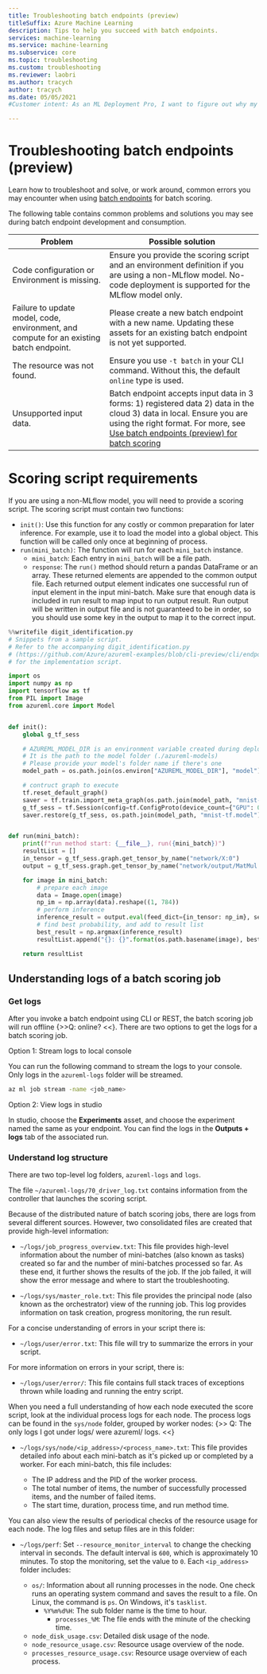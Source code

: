 ```yaml
---
title: Troubleshooting batch endpoints (preview)
titleSuffix: Azure Machine Learning
description: Tips to help you succeed with batch endpoints.
services: machine-learning
ms.service: machine-learning
ms.subservice: core
ms.topic: troubleshooting
ms.custom: troubleshooting
ms.reviewer: laobri
ms.author: tracych
author: tracych
ms.date: 05/05/2021
#Customer intent: As an ML Deployment Pro, I want to figure out why my batch endpoint doesn't run so that I can fix it.

---
```

# Troubleshooting batch endpoints (preview)

Learn how to troubleshoot and solve, or work around, common errors you may encounter when using [batch endpoints](how-to-use-batch-endpoint.md) for batch scoring.

The following table contains common problems and solutions you may see during batch endpoint development and consumption.

| Problem | Possible solution |
|--|--|
| Code configuration or Environment is missing. | Ensure you provide the scoring script and an environment definition if you are using a non-MLflow model. No-code deployment is supported for the MLflow model only. |
| Failure to update model, code, environment, and compute for an existing batch endpoint. | Please create a new batch endpoint with a new name. Updating these assets for an existing batch endpoint is not yet supported. |
| The resource was not found. | Ensure you use `-t batch` in your CLI command. Without this, the default `online` type is used.|
| Unsupported input data. | Batch endpoint accepts input data in 3 forms: 1) registered data 2) data in the cloud 3) data in local. Ensure you are using the right format. For more, see [Use batch endpoints (preview) for batch scoring](how-to-use-batch-endpoint.md)|

#  Scoring script requirements

If you are using a non-MLflow model, you will need to provide a scoring script. The scoring script must contain two functions:

- `init()`: Use this function for any costly or common preparation for later inference. For example, use it to load the model into a global object. This function will be called only once at beginning of process.
-  `run(mini_batch)`: The function will run for each `mini_batch` instance.
    -  `mini_batch`: Each entry in `mini_batch` will be a file path.
    -  `response`: The `run()` method should return a pandas DataFrame or an array. These returned elements are appended to the common output file. Each returned output element indicates one successful run of input element in the input mini-batch. Make sure that enough data is included in run result to map input to run output result. Run output will be written in output file and is not guaranteed to be in order, so you should use some key in the output to map it to the correct input.

```python
%%writefile digit_identification.py
# Snippets from a sample script.
# Refer to the accompanying digit_identification.py
# (https://github.com/Azure/azureml-examples/blob/cli-preview/cli/endpoints/batch/mnist/code/digit_identification.py)
# for the implementation script.

import os
import numpy as np
import tensorflow as tf
from PIL import Image
from azureml.core import Model


def init():
    global g_tf_sess

    # AZUREML_MODEL_DIR is an environment variable created during deployment
    # It is the path to the model folder (./azureml-models)
    # Please provide your model's folder name if there's one
    model_path = os.path.join(os.environ["AZUREML_MODEL_DIR"], "model")

    # contruct graph to execute
    tf.reset_default_graph()
    saver = tf.train.import_meta_graph(os.path.join(model_path, "mnist-tf.model.meta"))
    g_tf_sess = tf.Session(config=tf.ConfigProto(device_count={"GPU": 0}))
    saver.restore(g_tf_sess, os.path.join(model_path, "mnist-tf.model"))


def run(mini_batch):
    print(f"run method start: {__file__}, run({mini_batch})")
    resultList = []
    in_tensor = g_tf_sess.graph.get_tensor_by_name("network/X:0")
    output = g_tf_sess.graph.get_tensor_by_name("network/output/MatMul:0")

    for image in mini_batch:
        # prepare each image
        data = Image.open(image)
        np_im = np.array(data).reshape((1, 784))
        # perform inference
        inference_result = output.eval(feed_dict={in_tensor: np_im}, session=g_tf_sess)
        # find best probability, and add to result list
        best_result = np.argmax(inference_result)
        resultList.append("{}: {}".format(os.path.basename(image), best_result))

    return resultList
```

## Understanding logs of a batch scoring job

### Get logs

After you invoke a batch endpoint using CLI or REST, the batch scoring job will run offline {>>Q: online? <<}. There are two options to get the logs for a batch scoring job.

Option 1: Stream logs to local console

You can run the following command to stream the logs to your console. Only logs in the `azureml-logs` folder will be streamed.

```bash
az ml job stream -name <job_name>
```

Option 2: View logs in studio 

In studio, choose the **Experiments** asset, and choose the experiment named the same as your endpoint. You can find the logs in the **Outputs + logs** tab of the associated run. 

### Understand log structure

There are two top-level log folders, `azureml-logs` and `logs`. 

The file `~/azureml-logs/70_driver_log.txt` contains information from the controller that launches the scoring script.  

Because of the distributed nature of batch scoring jobs, there are logs from several different sources. However, two consolidated files are created that provide high-level information: 

- `~/logs/job_progress_overview.txt`: This file provides high-level information about the number of mini-batches (also known as tasks) created so far and the number of mini-batches processed so far. As these end, it further shows the results of the job. If the job failed, it will show the error message and where to start the troubleshooting.

- `~/logs/sys/master_role.txt`: This file provides the principal node (also known as the orchestrator) view of the running job. This log provides information on task creation, progress monitoring, the run result.

For a concise understanding of errors in your script there is:

- `~/logs/user/error.txt`: This file will try to summarize the errors in your script.

For more information on errors in your script, there is:

- `~/logs/user/error/`: This file contains full stack traces of exceptions thrown while loading and running the entry script.

When you need a full understanding of how each node executed the score script, look at the individual process logs for each node. The process logs can be found in the `sys/node` folder, grouped by worker nodes:
{>> Q: The only logs I got under logs/ were azureml/ logs. <<}

- `~/logs/sys/node/<ip_address>/<process_name>.txt`: This file provides detailed info about each mini-batch as it's picked up or completed by a worker. For each mini-batch, this file includes:

    - The IP address and the PID of the worker process. 
    - The total number of items, the number of successfully processed items, and the number of failed items.
    - The start time, duration, process time, and run method time.

You can also view the results of periodical checks of the resource usage for each node. The log files and setup files are in this folder:

- `~/logs/perf`: Set `--resource_monitor_interval` to change the checking interval in seconds. The default interval is `600`, which is approximately 10 minutes. To stop the monitoring, set the value to `0`. Each `<ip_address>` folder includes:

    - `os/`: Information about all running processes in the node. One check runs an operating system command and saves the result to a file. On Linux, the command is `ps`. On Windows, it's `tasklist`.
        - `%Y%m%d%H`: The sub folder name is the time to hour.
            - `processes_%M`: The file ends with the minute of the checking time.
    - `node_disk_usage.csv`: Detailed disk usage of the node.
    - `node_resource_usage.csv`: Resource usage overview of the node.
    - `processes_resource_usage.csv`: Resource usage overview of each process.

